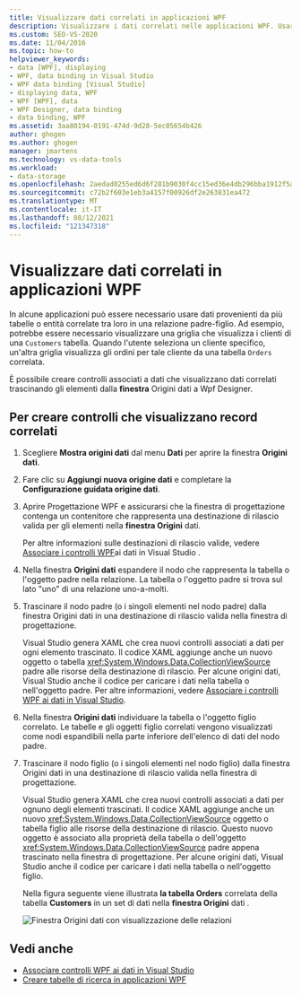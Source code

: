 ```yaml
---
title: Visualizzare dati correlati in applicazioni WPF
description: Visualizzare i dati correlati nelle applicazioni WPF. Usare i dati di più tabelle o entità correlate tra loro in una relazione padre-figlio.
ms.custom: SEO-VS-2020
ms.date: 11/04/2016
ms.topic: how-to
helpviewer_keywords:
- data [WPF], displaying
- WPF, data binding in Visual Studio
- WPF data binding [Visual Studio]
- displaying data, WPF
- WPF [WPF], data
- WPF Designer, data binding
- data binding, WPF
ms.assetid: 3aa80194-0191-474d-9d28-5ec05654b426
author: ghogen
ms.author: ghogen
manager: jmartens
ms.technology: vs-data-tools
ms.workload:
- data-storage
ms.openlocfilehash: 2aedad0255ed6d6f281b9030f4cc15ed36e4db296bba1912f5ac203811c0a2bd
ms.sourcegitcommit: c72b2f603e1eb3a4157f00926df2e263831ea472
ms.translationtype: MT
ms.contentlocale: it-IT
ms.lasthandoff: 08/12/2021
ms.locfileid: "121347318"
---
```

# <a name="display-related-data-in-wpf-applications"></a>Visualizzare dati correlati in applicazioni WPF

In alcune applicazioni può essere necessario usare dati provenienti da più tabelle o entità correlate tra loro in una relazione padre-figlio. Ad esempio, potrebbe essere necessario visualizzare una griglia che visualizza i clienti di una `Customers` tabella. Quando l'utente seleziona un cliente specifico, un'altra griglia visualizza gli ordini per tale cliente da una tabella `Orders` correlata.

È possibile creare controlli associati a dati che visualizzano dati correlati trascinando gli elementi dalla **finestra** Origini dati a Wpf Designer.

## <a name="to-create-controls-that-display-related-records"></a>Per creare controlli che visualizzano record correlati

1. Scegliere **Mostra origini dati** dal menu **Dati** per aprire la finestra **Origini dati**.

2. Fare clic su **Aggiungi nuova origine dati** e completare la **Configurazione guidata origine dati**.

3. Aprire Progettazione WPF e assicurarsi che la finestra di progettazione contenga un contenitore che rappresenta una destinazione di rilascio valida per gli elementi nella **finestra Origini** dati.

     Per altre informazioni sulle destinazioni di rilascio valide, vedere [Associare i controlli WPF](../data-tools/bind-wpf-controls-to-data-in-visual-studio.md)ai dati in Visual Studio .

4. Nella finestra **Origini dati** espandere il nodo che rappresenta la tabella o l'oggetto padre nella relazione. La tabella o l'oggetto padre si trova sul lato "uno" di una relazione uno-a-molti.

5. Trascinare il nodo padre (o i singoli  elementi nel nodo padre) dalla finestra Origini dati in una destinazione di rilascio valida nella finestra di progettazione.

     Visual Studio genera XAML che crea nuovi controlli associati a dati per ogni elemento trascinato. Il codice XAML aggiunge anche un nuovo oggetto o tabella <xref:System.Windows.Data.CollectionViewSource> padre alle risorse della destinazione di rilascio. Per alcune origini dati, Visual Studio anche il codice per caricare i dati nella tabella o nell'oggetto padre. Per altre informazioni, vedere [Associare i controlli WPF ai dati in Visual Studio](../data-tools/bind-wpf-controls-to-data-in-visual-studio.md).

6. Nella finestra **Origini dati** individuare la tabella o l'oggetto figlio correlato. Le tabelle e gli oggetti figlio correlati vengono visualizzati come nodi espandibili nella parte inferiore dell'elenco di dati del nodo padre.

7. Trascinare il nodo figlio (o i singoli  elementi nel nodo figlio) dalla finestra Origini dati in una destinazione di rilascio valida nella finestra di progettazione.

     Visual Studio genera XAML che crea nuovi controlli associati a dati per ognuno degli elementi trascinati. Il codice XAML aggiunge anche un nuovo <xref:System.Windows.Data.CollectionViewSource> oggetto o tabella figlio alle risorse della destinazione di rilascio. Questo nuovo oggetto è associato alla proprietà della tabella o dell'oggetto <xref:System.Windows.Data.CollectionViewSource> padre appena trascinato nella finestra di progettazione. Per alcune origini dati, Visual Studio anche il codice per caricare i dati nella tabella o nell'oggetto figlio.

     Nella figura seguente viene illustrata **la tabella Orders** correlata della tabella **Customers** in un set di dati nella **finestra Origini** dati .

     ![Finestra Origini dati con visualizzazione delle relazioni](../data-tools/media/datasources2.gif)

## <a name="see-also"></a>Vedi anche

- [Associare controlli WPF ai dati in Visual Studio](../data-tools/bind-wpf-controls-to-data-in-visual-studio.md)
- [Creare tabelle di ricerca in applicazioni WPF](../data-tools/create-lookup-tables-in-wpf-applications.md)
